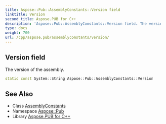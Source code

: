 ```yaml
---
title: Aspose::Pub::AssemblyConstants::Version field
linktitle: Version
second_title: Aspose.PUB for C++
description: 'Aspose::Pub::AssemblyConstants::Version field. The version of the assembly in C++.'
type: docs
weight: 700
url: /cpp/aspose.pub/assemblyconstants/version/
---
```

## Version field


The version of the assembly.

```cpp
static const System::String Aspose::Pub::AssemblyConstants::Version
```

## See Also

* Class [AssemblyConstants](../)
* Namespace [Aspose::Pub](../../)
* Library [Aspose.PUB for C++](../../../)
